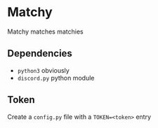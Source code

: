 # Matchy
Matchy matches matchies

## Dependencies
* `python3` obviously
* `discord.py` python module

## Token
Create a `config.py` file with a `TOKEN=<token>` entry